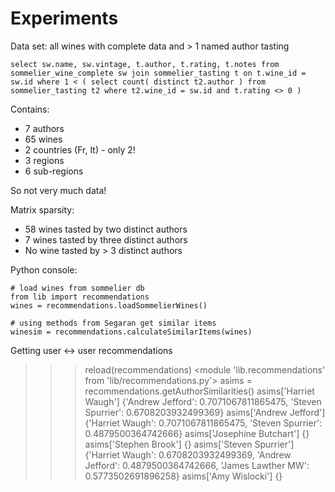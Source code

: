 # Experiments

Data set: all wines with complete data and > 1 named author tasting

    select sw.name, sw.vintage, t.author, t.rating, t.notes from sommelier_wine_complete sw join sommelier_tasting t on t.wine_id = sw.id where 1 < ( select count( distinct t2.author ) from sommelier_tasting t2 where t2.wine_id = sw.id and t.rating <> 0 )

Contains:

 - 7 authors
 - 65 wines
 - 2 countries (Fr, It) - only 2! 
 - 3 regions
 - 6 sub-regions

So not very much data!

Matrix sparsity:

 - 58 wines tasted by two distinct authors
 - 7 wines tasted by three distinct authors
 - No wine tasted by > 3 distinct authors

Python console:

    # load wines from sommelier db
    from lib import recommendations
    wines = recommendations.loadSommelierWines()

    # using methods from Segaran get similar items
    winesim = recommendations.calculateSimilarItems(wines)

Getting user <-> user recommendations

>>> reload(recommendations)
<module 'lib.recommendations' from 'lib/recommendations.py'>
>>> asims = recommendations.getAuthorSimilarities()
>>> asims['Harriet Waugh']
{'Andrew Jefford': 0.7071067811865475, 'Steven Spurrier': 0.6708203932499369}
>>> asims['Andrew Jefford']
{'Harriet Waugh': 0.7071067811865475, 'Steven Spurrier': 0.4879500364742666}
>>> asims['Josephine Butchart']
{}
>>> asims['Stephen Brook']
{}
>>> asims['Steven Spurrier']
{'Harriet Waugh': 0.6708203932499369, 'Andrew Jefford': 0.4879500364742666, 'James Lawther MW': 0.5773502691896258}
>>> asims['Amy Wislocki']
{}

